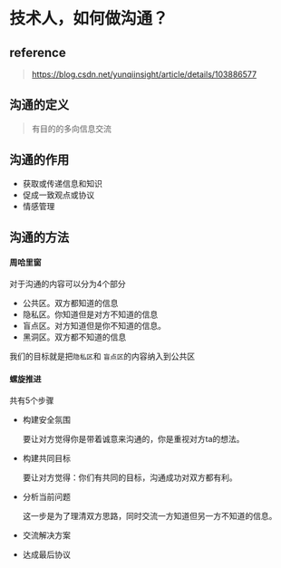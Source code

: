 # 技术人，如何做沟通？

## reference

> https://blog.csdn.net/yunqiinsight/article/details/103886577

## 沟通的定义

> 有目的的多向信息交流

## 沟通的作用

- 获取或传递信息和知识
- 促成一致观点或协议
- 情感管理

## 沟通的方法

#### 周哈里窗

对于沟通的内容可以分为4个部分

- 公共区。双方都知道的信息
- 隐私区。你知道但是对方不知道的信息
- 盲点区。对方知道但是你不知道的信息。
- 黑洞区。双方都不知道的信息

我们的目标就是把`隐私区`和 `盲点区`的内容纳入到公共区

#### 螺旋推进

共有5个步骤

- 构建安全氛围

  要让对方觉得你是带着诚意来沟通的，你是重视对方ta的想法。

- 构建共同目标

  要让对方觉得：你们有共同的目标，沟通成功对双方都有利。

- 分析当前问题

  这一步是为了理清双方思路，同时交流一方知道但另一方不知道的信息。

- 交流解决方案

  

- 达成最后协议